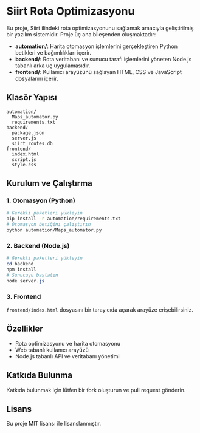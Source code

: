 # Siirt Rota Optimizasyonu

Bu proje, Siirt ilindeki rota optimizasyonunu sağlamak amacıyla geliştirilmiş bir yazılım sistemidir. Proje üç ana bileşenden oluşmaktadır:

- **automation/**: Harita otomasyon işlemlerini gerçekleştiren Python betikleri ve bağımlılıkları içerir.
- **backend/**: Rota veritabanı ve sunucu tarafı işlemlerini yöneten Node.js tabanlı arka uç uygulamasıdır.
- **frontend/**: Kullanıcı arayüzünü sağlayan HTML, CSS ve JavaScript dosyalarını içerir.

## Klasör Yapısı

```
automation/
  Maps_automator.py
  requirements.txt
backend/
  package.json
  server.js
  siirt_routes.db
frontend/
  index.html
  script.js
  style.css
```

## Kurulum ve Çalıştırma

### 1. Otomasyon (Python)

```bash
# Gerekli paketleri yükleyin
pip install -r automation/requirements.txt
# Otomasyon betiğini çalıştırın
python automation/Maps_automator.py
```

### 2. Backend (Node.js)

```powershell
# Gerekli paketleri yükleyin
cd backend
npm install
# Sunucuyu başlatın
node server.js
```

### 3. Frontend

`frontend/index.html` dosyasını bir tarayıcıda açarak arayüze erişebilirsiniz.

## Özellikler
- Rota optimizasyonu ve harita otomasyonu
- Web tabanlı kullanıcı arayüzü
- Node.js tabanlı API ve veritabanı yönetimi

## Katkıda Bulunma
Katkıda bulunmak için lütfen bir fork oluşturun ve pull request gönderin.

## Lisans
Bu proje MIT lisansı ile lisanslanmıştır.
